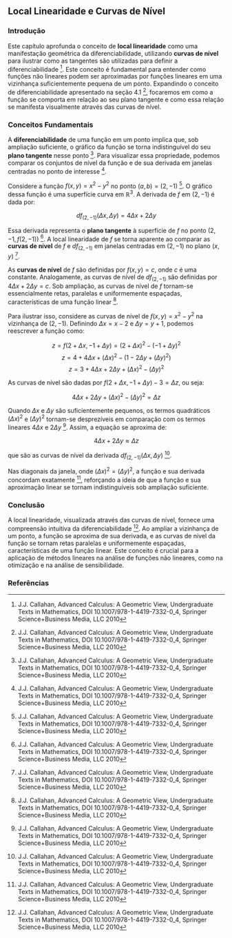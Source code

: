 ## Local Linearidade e Curvas de Nível

### Introdução
Este capítulo aprofunda o conceito de **local linearidade** como uma manifestação geométrica da diferenciabilidade, utilizando **curvas de nível** para ilustrar como as tangentes são utilizadas para definir a diferenciabilidade [^1]. Este conceito é fundamental para entender como funções não lineares podem ser aproximadas por funções lineares em uma vizinhança suficientemente pequena de um ponto. Expandindo o conceito de diferenciabilidade apresentado na seção 4.1 [^1], focaremos em como a função se comporta em relação ao seu plano tangente e como essa relação se manifesta visualmente através das curvas de nível.

### Conceitos Fundamentais
A **diferenciabilidade** de uma função em um ponto implica que, sob ampliação suficiente, o gráfico da função se torna indistinguível do seu **plano tangente** nesse ponto [^1]. Para visualizar essa propriedade, podemos comparar os conjuntos de nível da função e de sua derivada em janelas centradas no ponto de interesse [^1].

Considere a função $f(x, y) = x^2 - y^2$ no ponto $(a, b) = (2, -1)$ [^1]. O gráfico dessa função é uma superfície curva em $\mathbb{R}^3$. A derivada de $f$ em $(2, -1)$ é dada por:

$$df_{(2,-1)}(\Delta x, \Delta y) = 4\Delta x + 2\Delta y$$

Essa derivada representa o **plano tangente** à superfície de $f$ no ponto $(2, -1, f(2, -1))$ [^1]. A local linearidade de $f$ se torna aparente ao comparar as **curvas de nível** de $f$ e $df_{(2,-1)}$ em janelas centradas em $(2, -1)$ no plano $(x, y)$ [^1].

As **curvas de nível** de $f$ são definidas por $f(x, y) = c$, onde $c$ é uma constante. Analogamente, as curvas de nível de $df_{(2,-1)}$ são definidas por $4\Delta x + 2\Delta y = c$. Sob ampliação, as curvas de nível de $f$ tornam-se essencialmente retas, paralelas e uniformemente espaçadas, características de uma função linear [^1].

Para ilustrar isso, considere as curvas de nível de $f(x, y) = x^2 - y^2$ na vizinhança de $(2, -1)$. Definindo $\Delta x = x - 2$ e $\Delta y = y + 1$, podemos reescrever a função como:

$$z = f(2 + \Delta x, -1 + \Delta y) = (2 + \Delta x)^2 - (-1 + \Delta y)^2$$
$$z = 4 + 4\Delta x + (\Delta x)^2 - (1 - 2\Delta y + (\Delta y)^2)$$
$$z = 3 + 4\Delta x + 2\Delta y + (\Delta x)^2 - (\Delta y)^2$$

As curvas de nível são dadas por $f(2 + \Delta x, -1 + \Delta y) - 3 = \Delta z$, ou seja:

$$4\Delta x + 2\Delta y + (\Delta x)^2 - (\Delta y)^2 = \Delta z$$

Quando $\Delta x$ e $\Delta y$ são suficientemente pequenos, os termos quadráticos $(\Delta x)^2$ e $(\Delta y)^2$ tornam-se desprezíveis em comparação com os termos lineares $4\Delta x$ e $2\Delta y$ [^1]. Assim, a equação se aproxima de:

$$4\Delta x + 2\Delta y \approx \Delta z$$

que são as curvas de nível da derivada $df_{(2,-1)}(\Delta x, \Delta y)$ [^1].

Nas diagonais da janela, onde $(\Delta x)^2 = (\Delta y)^2$, a função e sua derivada concordam exatamente [^1], reforçando a ideia de que a função e sua aproximação linear se tornam indistinguíveis sob ampliação suficiente.

### Conclusão
A local linearidade, visualizada através das curvas de nível, fornece uma compreensão intuitiva da diferenciabilidade [^1]. Ao ampliar a vizinhança de um ponto, a função se aproxima de sua derivada, e as curvas de nível da função se tornam retas paralelas e uniformemente espaçadas, características de uma função linear. Este conceito é crucial para a aplicação de métodos lineares na análise de funções não lineares, como na otimização e na análise de sensibilidade.

### Referências
[^1]: J.J. Callahan, Advanced Calculus: A Geometric View, Undergraduate Texts in Mathematics, DOI 10.1007/978-1-4419-7332-0_4, Springer Science+Business Media, LLC 2010

<!-- END -->
